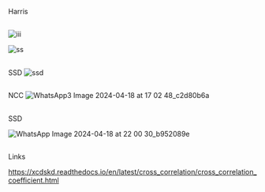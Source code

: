 
Harris
##
![iii](https://github.com/Shehab-Hegab/CV-Task-3/assets/137138481/7de7da5b-a69f-45d7-bfe6-851fd79eac8e)


![ss](https://github.com/Shehab-Hegab/CV-Task-3/assets/137138481/580d750e-c56a-4f04-8361-78e00017ada4)


##
SSD 
![ssd](https://github.com/Shehab-Hegab/CV-Task-3/assets/137138481/f783f3d9-1675-4475-a3a9-1c654d0e18e3)

##
NCC
![WhatsApp3 Image 2024-04-18 at 17 02 48_c2d80b6a](https://github.com/Shehab-Hegab/CV-Task-3/assets/137138481/2f69a9a9-fc95-423d-b2ce-5b7ee602511f)


##
SSD 

![WhatsApp Image 2024-04-18 at 22 00 30_b952089e](https://github.com/sbme-tutorials/final_project-database_s23_icu16/assets/137138481/d99c4821-eb63-49ae-b113-01169d4316cd)



##
Links

https://xcdskd.readthedocs.io/en/latest/cross_correlation/cross_correlation_coefficient.html
